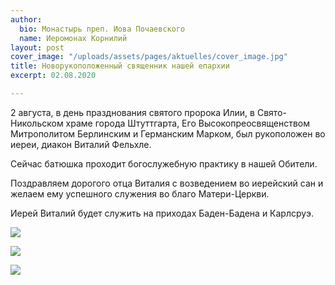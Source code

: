 ```yaml
---
author:
  bio: Монастырь преп. Иова Почаевского
  name: Иеромонах Корнилий
layout: post
cover_image: "/uploads/assets/pages/aktuelles/cover_image.jpg"
title: Новорукоположенный священник нашей епархии
excerpt: 02.08.2020

---
```

2 августа, в день празднования святого пророка Илии, в Свято-Никольском храме города Штуттгарта, Его Высокопреосвященством Митрополитом Берлинским и Германским Марком, был рукоположен во иереи, диакон Виталий Фельхле.

Сейчас батюшка проходит богослужебную практику в нашей Обители.

Поздравляем дорогого отца Виталия с возведением во иерейский сан и желаем ему успешного служения во благо Матери-Церкви.

Иерей Виталий будет служить на приходах Баден-Бадена и Карлсруэ.

![](https://res.cloudinary.com/hiobmon/image/upload/v1597749258/media/2020/98b12d1f-d549-42a8-8a20-639b931f2e4d_f4f9tr.jpg)

![](https://res.cloudinary.com/hiobmon/image/upload/v1597749276/media/2020/69962e25-1f39-4f16-aca7-78cb24c83d29_vxc8ef.jpg)

![](https://res.cloudinary.com/hiobmon/image/upload/v1597749396/media/2020/IMG_2228_psny2n.jpg)
